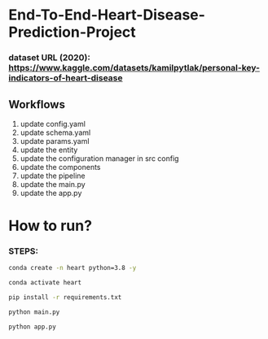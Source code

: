 # End-To-End-Heart-Disease-Prediction-Project

###  dataset URL (2020): https://www.kaggle.com/datasets/kamilpytlak/personal-key-indicators-of-heart-disease

## Workflows

1. update config.yaml
2. update schema.yaml
3. update params.yaml
4. update the entity 
5. update the configuration manager in src config
6. update the components
7. update the pipeline
8. update the main.py
9. update the app.py

# How to run?
### STEPS:


```bash
conda create -n heart python=3.8 -y 
```

```bash
conda activate heart
```


```bash
pip install -r requirements.txt
```


```bash
python main.py
```

```bash
python app.py
```
